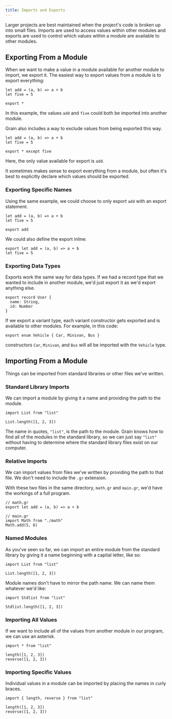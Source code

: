 ```yaml
---
title: Imports and Exports
---
```


Larger projects are best maintained when the project's code is broken up into small files. Imports are used to access values within other modules and exports are used to control which values within a module are available to other modules.

## Exporting From a Module

When we want to make a value in a module available for another module to import, we export it. The easiest way to export values from a module is to export everything:

```grain
let add = (a, b) => a + b
let five = 5

export *
```

In this example, the values `add` and `five` could both be imported into another module.

Grain also includes a way to exclude values from being exported this way.

```grain
let add = (a, b) => a + b
let five = 5

export * except five
```

Here, the only value available for export is `add`.

It sometimes makes sense to export everything from a module, but often it's best to explicitly declare which values should be exported.

### Exporting Specific Names

Using the same example, we could choose to only export `add` with an export statement.

```grain
let add = (a, b) => a + b
let five = 5

export add
```

We could also define the export inline:

```grain
export let add = (a, b) => a + b
let five = 5
```

### Exporting Data Types

Exports work the same way for data types. If we had a record type that we wanted to include in another module, we'd just export it as we'd export anything else.

```grain
export record User {
  name: String,
  id: Number
}
```

If we export a variant type, each variant constructor gets exported and is available to other modules. For example, in this code:

```grain
export enum Vehicle { Car, Minivan, Bus }
```

constructors `Car`, `Minivan`, and `Bus` will all be imported with the `Vehicle` type.

## Importing From a Module

Things can be imported from standard libraries or other files we've written.

### Standard Library Imports

We can import a module by giving it a name and providing the path to the module.

```grain
import List from "list"

List.length([1, 2, 3])
```

The name in quotes, `"list"`, is the path to the module. Grain knows how to find all of the modules in the standard library, so we can just say `"list"` without having to determine where the standard library files exist on our computer.

### Relative Imports

We can import values from files we've written by providing the path to that file. We don't need to include the `.gr` extension.

With these two files in the same directory, `math.gr` and `main.gr`, we'd have the workings of a full program.

```grain
// math.gr
export let add = (a, b) => a + b
```

```grain
// main.gr
import Math from "./math"
Math.add(5, 6)
```

### Named Modules

As you've seen so far, we can import an entire module from the standard library by giving it a name beginning with a capital letter, like so:

```grain
import List from "list"

List.length([1, 2, 3])
```

Module names don't have to mirror the path name. We can name them whatever we'd like:

```grain
import Stdlist from "list"

Stdlist.length([1, 2, 3])
```

### Importing All Values

If we want to include all of the values from another module in our program, we can use an asterisk.

```grain
import * from "list"

length([1, 2, 3])
reverse([1, 2, 3])
```

### Importing Specific Values

Individual values in a module can be imported by placing the names in curly braces.

```grain
import { length, reverse } from "list"

length([1, 2, 3])
reverse([1, 2, 3])
```
